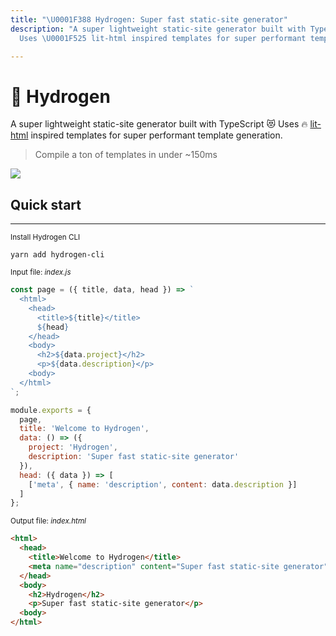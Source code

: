 ```yaml
---
title: "\U0001F388 Hydrogen: Super fast static-site generator"
description: "A super lightweight static-site generator built with TypeScript \U0001F63B
  Uses \U0001F525 lit-html inspired templates for super performant template generation"

---
```

# 🎈 Hydrogen

A super lightweight static-site generator built with TypeScript 😻 Uses 🔥 [lit-html](https://lit-html.polymer-project.org/) inspired templates for super performant template generation.

> Compile a ton of templates in under \~150ms

![](https://qph.fs.quoracdn.net/main-qimg-706f37c5cbc54e415892478836e8acb5.webp)

## Quick start

***

<small>Install Hydrogen CLI</small>

`yarn add hydrogen-cli`

<small>Input file: <i>index.js</i></small>

```javascript
const page = ({ title, data, head }) => `
  <html>
    <head>
      <title>${title}</title>
      ${head}
    </head>
    <body>
      <h2>${data.project}</h2>
      <p>${data.description}</p>
    <body>
  </html>
`;

module.exports = {
  page,
  title: 'Welcome to Hydrogen',
  data: () => ({
    project: 'Hydrogen',
    description: 'Super fast static-site generator'
  }),
  head: ({ data }) => [
    ['meta', { name: 'description', content: data.description }]
  ]
};
```

<small>Output file: <i>index.html</i></small>

```html
<html>
  <head>
    <title>Welcome to Hydrogen</title>
    <meta name="description" content="Super fast static-site generator" />
  </head>
  <body>
    <h2>Hydrogen</h2>
    <p>Super fast static-site generator</p>
  <body> 
</html>
```